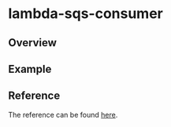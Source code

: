 # lambda-sqs-consumer

## Overview

## Example

## Reference

The reference can be found [here](https://github.com/hadichahine/aws-lambda-sqs-consumer/blob/main/reference.md).
